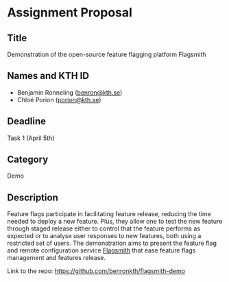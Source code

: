 # Assignment Proposal

## Title
Demonstration of the open-source feature flagging platform Flagsmith

## Names and KTH ID
- Benjamin Ronneling (benron@kth.se)
- Chloé Porion (porion@kth.se)

## Deadline
Task 1 (April 5th)

## Category
Demo

## Description
Feature flags participate in facilitating feature release, reducing the time needed to deploy a new feature. Plus, they allow one to test the new feature through staged release either to control that the feature performs as expected or to analyse user responses to new features, both using a restricted set of users. The demonstration aims to present the feature flag and remote configuration service [Flagsmith](https://flagsmith.com/) that ease feature flags management and features release.

Link to the repo: https://github.com/benronkth/flagsmith-demo